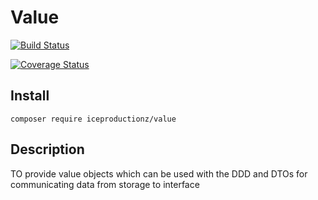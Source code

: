 # Value
[![Build Status](https://travis-ci.org/Ice-Productionz/Value.svg?branch=master)](https://travis-ci.org/Ice-Productionz/Value)

[![Coverage Status](https://coveralls.io/repos/github/Ice-Productionz/Value/badge.svg?branch=master)](https://coveralls.io/github/Ice-Productionz/Value?branch=master)

## Install
`composer require iceproductionz/value`

## Description
TO provide value objects which can be used with the DDD and DTOs for communicating data from storage to interface

## 